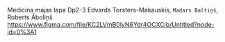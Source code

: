 Medicina majas lapa
Dp2-3
Edvards Torsters-Makauskis, `Madars Baltiņš`, Roberts Āboliņš
https://www.figma.com/file/KC2LVmB0lyN6Ydr4OCXCib/Untitled?node-id=0%3A1

